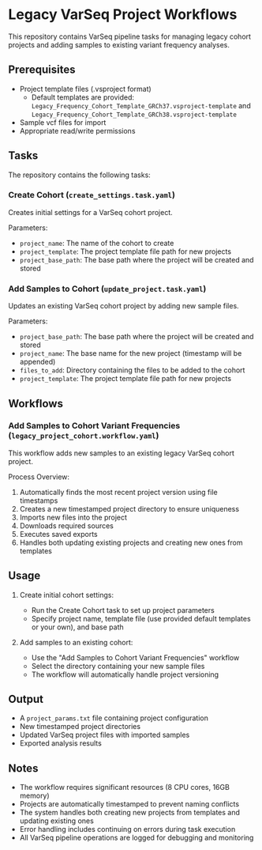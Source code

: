 # Legacy VarSeq Project Workflows

This repository contains VarSeq pipeline tasks for managing legacy cohort projects and adding samples to existing variant frequency analyses.

## Prerequisites

- Project template files (.vsproject format)
  - Default templates are provided: `Legacy_Frequency_Cohort_Template_GRCh37.vsproject-template` and `Legacy_Frequency_Cohort_Template_GRCh38.vsproject-template`
- Sample vcf files for import
- Appropriate read/write permissions

## Tasks

The repository contains the following tasks:

### Create Cohort (`create_settings.task.yaml`)

Creates initial settings for a VarSeq cohort project.

Parameters:
- `project_name`: The name of the cohort to create
- `project_template`: The project template file path for new projects
- `project_base_path`: The base path where the project will be created and stored

### Add Samples to Cohort (`update_project.task.yaml`)

Updates an existing VarSeq cohort project by adding new sample files.

Parameters:
- `project_base_path`: The base path where the project will be created and stored
- `project_name`: The base name for the new project (timestamp will be appended)
- `files_to_add`: Directory containing the files to be added to the cohort
- `project_template`: The project template file path for new projects

## Workflows

### Add Samples to Cohort Variant Frequencies (`legacy_project_cohort.workflow.yaml`)

This workflow adds new samples to an existing legacy VarSeq cohort project.

Process Overview:
1. Automatically finds the most recent project version using file timestamps
2. Creates a new timestamped project directory to ensure uniqueness
3. Imports new files into the project
4. Downloads required sources
5. Executes saved exports
6. Handles both updating existing projects and creating new ones from templates

## Usage

1. Create initial cohort settings:
   - Run the Create Cohort task to set up project parameters
   - Specify project name, template file (use provided default templates or your own), and base path

2. Add samples to an existing cohort:
   - Use the "Add Samples to Cohort Variant Frequencies" workflow
   - Select the directory containing your new sample files
   - The workflow will automatically handle project versioning

## Output

- A `project_params.txt` file containing project configuration
- New timestamped project directories
- Updated VarSeq project files with imported samples
- Exported analysis results

## Notes

- The workflow requires significant resources (8 CPU cores, 16GB memory)
- Projects are automatically timestamped to prevent naming conflicts
- The system handles both creating new projects from templates and updating existing ones
- Error handling includes continuing on errors during task execution
- All VarSeq pipeline operations are logged for debugging and monitoring
